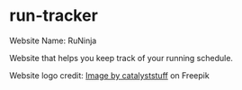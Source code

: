 # run-tracker
Website Name: RuNinja

Website that helps you keep track of your running schedule.

Website logo credit: <a href="https://www.freepik.com/free-vector/cute-ninja-with-sword-cartoon-flat-cartoon-style_12873504.htm#query=purple%20ninja&position=24&from_view=search&track=ais">Image by catalyststuff</a> on Freepik